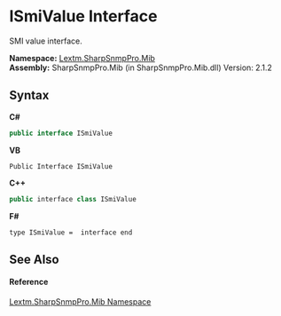 # ISmiValue Interface
 

SMI value interface.

**Namespace:**&nbsp;<a href="N_Lextm_SharpSnmpPro_Mib">Lextm.SharpSnmpPro.Mib</a><br />**Assembly:**&nbsp;SharpSnmpPro.Mib (in SharpSnmpPro.Mib.dll) Version: 2.1.2

## Syntax

**C#**<br />
``` C#
public interface ISmiValue
```

**VB**<br />
``` VB
Public Interface ISmiValue
```

**C++**<br />
``` C++
public interface class ISmiValue
```

**F#**<br />
``` F#
type ISmiValue =  interface end
```


## See Also


#### Reference
<a href="N_Lextm_SharpSnmpPro_Mib">Lextm.SharpSnmpPro.Mib Namespace</a><br />